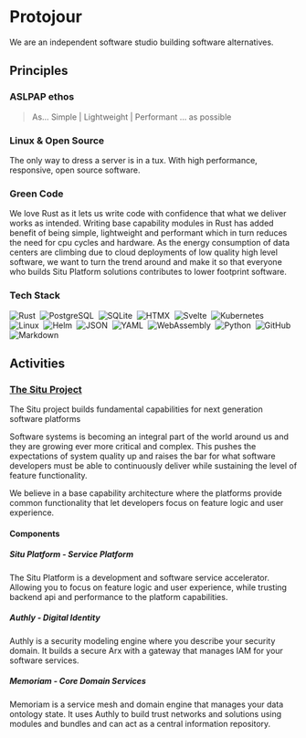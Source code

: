 # Protojour

We are an independent software studio building software alternatives.


## Principles

### ASLPAP ethos
> As…  Simple | Lightweight | Performant  … as possible

### Linux & Open Source
The only way to dress a server is in a tux.
With high performance, responsive, open source software. 

### Green Code
We love Rust as it lets us write code with confidence that what we deliver works as intended. 
Writing base capability modules in Rust has added benefit of being simple, lightweight and performant which in turn reduces the need for cpu cycles and hardware.
As the energy consumption of data centers are climbing due to cloud deployments of low quality high level software, we want to turn the trend around and make it so that everyone who builds Situ Platform solutions contributes to lower footprint software.

### Tech Stack
![Rust](https://img.shields.io/badge/Rust-%23000000.svg?e&logo=rust&logoColor=white)&nbsp;
![PostgreSQL](https://img.shields.io/badge/PostgreSQL-4169e1?style=flat&logo=PostgreSQL&logoColor=white)&nbsp;
![SQLite](https://img.shields.io/badge/SQLite-003B57?style=flat-square&logo=SQLite&logoColor=white)&nbsp;
![HTMX](https://img.shields.io/badge/HTMX-36C?logo=htmx&logoColor=fff)&nbsp;
![Svelte](https://img.shields.io/badge/Svelte-%23f1413d.svg?logo=svelte&logoColor=white)&nbsp;
![Kubernetes](https://img.shields.io/badge/Kubernetes-326CE5?logo=kubernetes&logoColor=fff)&nbsp;
![Linux](https://img.shields.io/badge/Linux-FCC624?logo=linux&logoColor=black)&nbsp;
![Helm](https://img.shields.io/badge/Helm-0F1689?logo=helm&logoColor=fff)&nbsp;
![JSON](https://img.shields.io/badge/JSON-000?logo=json&logoColor=fff)&nbsp;
![YAML](https://img.shields.io/badge/YAML-CB171E?logo=yaml&logoColor=fff)&nbsp;
![WebAssembly](https://img.shields.io/badge/WebAssembly-654FF0?logo=webassembly&logoColor=fff)&nbsp;
![Python](https://img.shields.io/badge/Python-3776AB?logo=python&logoColor=fff)&nbsp;
![GitHub](https://img.shields.io/badge/GitHub-%23121011.svg?logo=github&logoColor=white)&nbsp;
![Markdown](https://img.shields.io/badge/Markdown-%23000000.svg?logo=markdown&logoColor=white)&nbsp;


## Activities
### [The Situ Project](https://github.com/protojour/situ/wiki)

The Situ project builds fundamental capabilities for next generation software platforms

Software systems is becoming an integral part of the world around us and they are growing ever more critical and complex. 
This pushes the expectations of system quality up and raises the bar for what software developers must be able to continuously deliver while sustaining the level of feature functionality.

We believe in a base capability architecture where the platforms provide common functionality that let developers focus on feature logic and user experience.

#### Components
##### Situ Platform - Service Platform
The Situ Platform is a development and software service accelerator. Allowing you to focus on feature logic and user experience, while trusting backend api and performance to the platform capabilities.

##### Authly - Digital Identity
Authly is a security modeling engine where you describe your security domain. It builds a secure Arx with a gateway that manages IAM for your software services.

##### Memoriam - Core Domain Services
Memoriam is a service mesh and domain engine that manages your data ontology state. It uses Authly to build trust networks and solutions using modules and bundles and can act as a central information repository.
